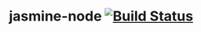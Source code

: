 # jasmine-node [![Build Status](https://travis-ci.org/lucas-martins/tutorial-git.svg?branch=master)](https://travis-ci.org/lucas-martins/tutorial-git)